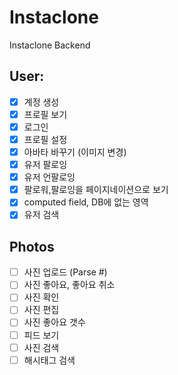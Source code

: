 # Instaclone

Instaclone Backend

## User:

-   [x] 계정 생성
-   [x] 프로필 보기
-   [x] 로그인
-   [x] 프로필 설정
-   [x] 아바타 바꾸기 (이미지 변경)
-   [x] 유저 팔로잉
-   [x] 유저 언팔로잉
-   [x] 팔로워,팔로잉을 페이지네이션으로 보기
-   [x] computed field, DB에 없는 영역
-   [x] 유저 검색

## Photos

-   [ ] 사진 업로드 (Parse #)
-   [ ] 사진 좋아요, 좋아요 취소
-   [ ] 사진 확인
-   [ ] 사진 편집
-   [ ] 사진 좋아요 갯수
-   [ ] 피드 보기
-   [ ] 사진 검색
-   [ ] 해시태그 검색
